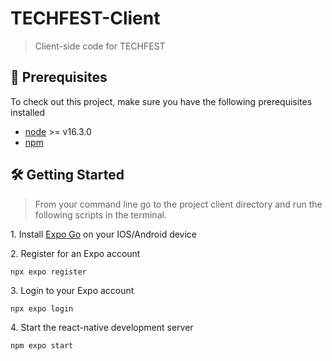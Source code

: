# TECHFEST-Client

> Client-side code for TECHFEST

## 📝 Prerequisites

To check out this project, make sure you have the following prerequisites installed

- [node](https://nodejs.org/en/download/) >= v16.3.0
- [npm](https://nodejs.org/en/download/package-manager/)

## 🛠 Getting Started

> From your command line go to the project client directory and run the following scripts in the terminal.

1\. Install [Expo Go](https://docs.expo.dev/get-started/create-a-new-app/) on your IOS/Android device

2\. Register for an Expo account

```terminal
npx expo register
```

3\. Login to your Expo account

```terminal
npx expo login
```

4\. Start the react-native development server

```terminal
npm expo start
```
